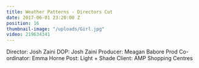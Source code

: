 ```yaml
---
title: Weather Patterns - Directors Cut
date: 2017-06-01 23:20:00 Z
position: 16
thumbnail-image: "/uploads/Girl.jpg"
video: 219634341
---
```


Director: Josh Zaini
DOP: Josh Zaini
Producer: Meagan Babore
Prod Co-ordinator: Emma Horne
Post: Light + Shade
Client: AMP Shopping Centres